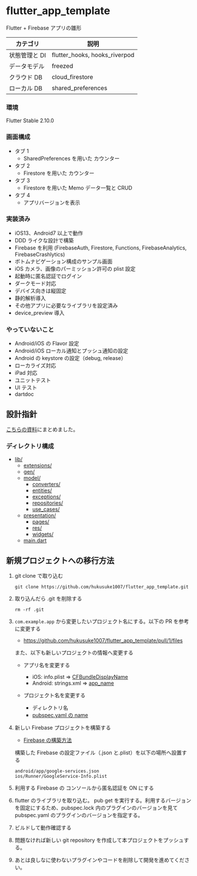 # flutter_app_template

Flutter + Firebase アプリの雛形

| カテゴリ      | 説明                          |
| ------------- | ----------------------------- |
| 状態管理と DI | flutter_hooks, hooks_riverpod |
| データモデル  | freezed                       |
| クラウド DB   | cloud_firestore               |
| ローカル DB   | shared_preferences            |

### 環境

Flutter Stable 2.10.0

### 画面構成

- タブ 1
  - SharedPreferences を用いた カウンター
- タブ 2
  - Firestore を用いた カウンター
- タブ 3
  - Firestore を用いた Memo データ一覧と CRUD
- タブ 4
  - アプリバージョンを表示

### 実装済み

- iOS13、Android7 以上で動作
- DDD ライクな設計で構築
- Firebase を利用 (FirebaseAuth, Firestore, Functions, FirebaseAnalytics, FirebaseCrashlytics)
- ボトムナビゲーション構成のサンプル画面
- iOS カメラ、画像のパーミッション許可の plist 設定
- 起動時に匿名認証でログイン
- ダークモード対応
- デバイス向きは縦固定
- 静的解析導入
- その他アプリに必要なライブラリを設定済み
- device_preview 導入

### やっていないこと

- Android/iOS の Flavor 設定
- Android/iOS ローカル通知とプッシュ通知の設定
- Android の keystore の設定（debug, release）
- ローカライズ対応
- iPad 対応
- ユニットテスト
- UI テスト
- dartdoc

## 設計指針

[こちらの資料](https://docs.google.com/presentation/d/19XERQBG-aWWD7R5NEJCyS8VXSeUL9KTENOe0ChYz_1M)にまとめました。

### ディレクトリ構成

- [lib/](./lib)
  - [extensions/](./lib/extensions)
  - [gen/](./lib/gen)
  - [model/](./lib/model)
    - [converters/](./lib/model/converters)
    - [entities/](./lib/model/entities)
    - [exceptions/](./lib/model/exceptions)
    - [repositories/](./lib/model/repositories)
    - [use_cases/](./lib/model/use_cases)
  - [presentation/](./lib/presentation)
    - [pages/](./lib/presentation/pages)
    - [res/](./lib/presentation/res)
    - [widgets/](./lib/presentation/widgets)
  - [main.dart](./lib/main.dart)

## 新規プロジェクトへの移行方法

1. git clone で取り込む

   ```
   git clone https://github.com/hukusuke1007/flutter_app_template.git
   ```

2. 取り込んだら .git を削除する

   ```
   rm -rf .git
   ```

3. `com.example.app` から変更したいプロジェクト名にする。以下の PR を参考に変更する

   - https://github.com/hukusuke1007/flutter_app_template/pull/1/files

   また、以下も新しいプロジェクトの情報へ変更する

   - アプリ名を変更する

     - iOS: info.plist => [CFBundleDisplayName](./ios/Runner/Info.plist#L16)
     - Android: strings.xml => [app_name](./android/app/src/main/res/values/strings.xml#L3)

   - プロジェクト名を変更する
     - ディレクトリ名
     - [pubspec.yaml の name](./pubspec.yaml#L1)

4. 新しい Firebase プロジェクトを構築する

   - [Firebase の構築方法](https://firebase.flutter.dev/docs/overview)

   構築した Firebase の設定ファイル（.json と.plist）を以下の場所へ設置する

   ```
   android/app/google-services.json
   ios/Runner/GoogleService-Info.plist
   ```

5. 利用する Firebase の コンソールから匿名認証を ON にする

6. flutter のライブラリを取り込む。 pub get を実行する。利用するバージョンを固定にするため、pubspec.lock 内のプラグインのバージョンを見て pubspec.yaml のプラグインのバージョンを指定する。

7. ビルドして動作確認する

8. 問題なければ新しい git repository を作成して本プロジェクトをプッシュする。

9. あとは良しなに使わないプラグインやコードを削除して開発を進めてください。
